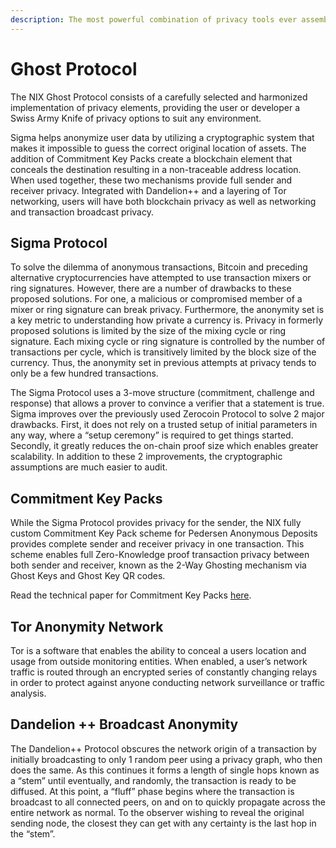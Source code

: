 ```yaml
---
description: The most powerful combination of privacy tools ever assembled
---
```


# Ghost Protocol

The NIX Ghost Protocol consists of a carefully selected and harmonized implementation of privacy elements, providing the user or developer a Swiss Army Knife of privacy options to suit any environment.

Sigma helps anonymize user data by utilizing a cryptographic system that makes it impossible to guess the correct original location of assets. The addition of Commitment Key Packs create a blockchain element that conceals the destination resulting in a non-traceable address location. When used together, these two mechanisms provide full sender and receiver privacy. Integrated with Dandelion++ and a layering of Tor networking, users will have both blockchain privacy as well as networking and transaction broadcast privacy.

## Sigma Protocol

To solve the dilemma of anonymous transactions, Bitcoin and preceding alternative cryptocurrencies have attempted to use transaction mixers or ring signatures. However, there are a number of drawbacks to these proposed solutions. For one, a malicious or compromised member of a mixer or ring signature can break privacy. Furthermore, the anonymity set is a key metric to understanding how private a currency is. Privacy in formerly proposed solutions is limited by the size of the mixing cycle or ring signature. Each mixing cycle or ring signature is controlled by the number of transactions per cycle, which is transitively limited by the block size of the currency. Thus, the anonymity set in previous attempts at privacy tends to only be a few hundred transactions.

The Sigma Protocol uses a 3-move structure \(commitment, challenge and response\) that allows a prover to convince a verifier that a statement is true. Sigma improves over the previously used Zerocoin Protocol to solve 2 major drawbacks. First, it does not rely on a trusted setup of initial parameters in any way, where a “setup ceremony” is required to get things started. Secondly, it greatly reduces the on-chain proof size which enables greater scalability. In addition to these 2 improvements, the cryptographic assumptions are much easier to audit.

## Commitment Key Packs

While the Sigma Protocol provides privacy for the sender, the NIX fully custom Commitment Key Pack scheme for Pedersen Anonymous Deposits provides complete sender and receiver privacy in one transaction. This scheme enables full Zero-Knowledge proof transaction privacy between both sender and receiver, known as the 2-Way Ghosting mechanism via Ghost Keys and Ghost Key QR codes.

Read the technical paper for Commitment Key Packs [here](https://nixplatform.io/wp-content/uploads/2018/10/Commitment_Key_Packs_v1-0-1.pdf).

## Tor Anonymity Network

Tor is a software that enables the ability to conceal a users location and usage from outside monitoring entities. When enabled, a user’s network traffic is routed through an encrypted series of constantly changing relays in order to protect against anyone conducting network surveillance or traffic analysis.

## Dandelion ++ Broadcast Anonymity

The Dandelion++ Protocol obscures the network origin of a transaction by initially broadcasting to only 1 random peer using a privacy graph, who then does the same. As this continues it forms a length of single hops known as a “stem” until eventually, and randomly, the transaction is ready to be diffused. At this point, a “fluff” phase begins where the transaction is broadcast to all connected peers, on and on to quickly propagate across the entire network as normal. To the observer wishing to reveal the original sending node, the closest they can get with any certainty is the last hop in the “stem”.


